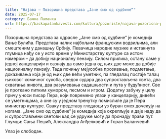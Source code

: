 ```yaml
---
title: "Најава – Позоришна представа „Јаче смо од судбине“"
date: 2025-07-17
category: Бачка Паланка
url: https://backapalankavesti.com/kultura/pozoriste/najava-pozorisna-predstava-jace-smo-od-sudbine/
---
```


Позоришна представа за одрасле „Јаче смо од судбине“ је комедија Вање Булића. Представа налик најбољим француским водвиљима, али смештеним у данашњу Србију. Певачица народне музике и истакнута глумица нађу се у исто време у Министарству културе са истом намером – да добију националну пензију. Силом прилика, остану саме у једној канцеларији и сазнају да само једна од њих две може да добије нациоиналну пензију. Тада почињу мејусобна прозивања, подметања, доказивања која је од њих две већи уметник, па гледалац постаје талац њиховог комичног сукоба, сведок судара два супростављена света, два схватања живота, два разумевања
садашњости и пута у будућност. Све је проткано питким хумором, песмом и игром. Додатну забуну у целу причу уноси писар Пера, који повремено улази у канцеларију, дивећи се уметницама, а оне су у једном тренутку помислиле да је Пера министар културе. Сваку представу гледаоци уз буран смех дочекују на ногама. „Јаче смо од судбине“ је комедија која окрепљује и даје наду да и супростављени светови кад се удруже могу да пронадју прави пут. Глумци: Сања Пешић, Александра Анђелковић и Горан Баланчевић

Улаз је слободан.
